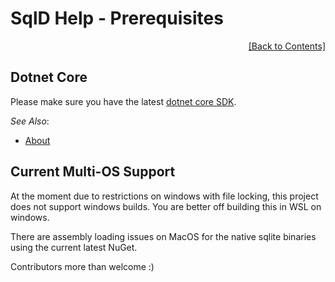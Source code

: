 ﻿# SqlD Help - Prerequisites

<div align="right">
	<a href="https://github.com/RealOrko/sql-d/blob/master/docs/_.md#sqld-help---contents">[Back to Contents]</a>
</div>

## Dotnet Core

Please make sure you have the latest [dotnet core SDK](https://dotnet.microsoft.com/download).

 *See Also*:

  - [About](https://github.com/RealOrko/sql-d/blob/master/docs/about.md)
 
## Current Multi-OS Support

At the moment due to restrictions on windows with file locking, this project does not support windows builds. You are better off building this in WSL on windows. 

There are assembly loading issues on MacOS for the native sqlite binaries using the current latest NuGet. 

Contributors more than welcome :)

